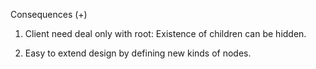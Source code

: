 Consequences (+)

1. Client need deal only with root: Existence
of children can be hidden.

2. Easy to extend design by defining new
kinds of nodes.